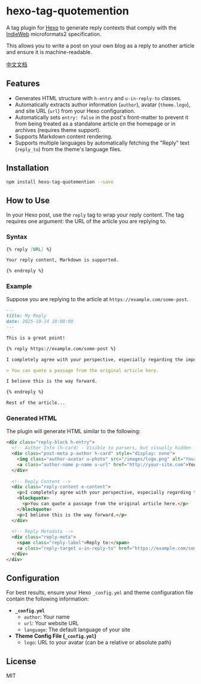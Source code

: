 # hexo-tag-quotemention

A tag plugin for [Hexo](https://hexo.io/) to generate reply contexts that comply with the [IndieWeb](https://indieweb.org/) microformats2 specification.

This allows you to write a post on your own blog as a reply to another article and ensure it is machine-readable.

[中文文档](../README.md)

## Features

-   Generates HTML structure with `h-entry` and `u-in-reply-to` classes.
-   Automatically extracts author information (`author`), avatar (`theme.logo`), and site URL (`url`) from your Hexo configuration.
-   Automatically sets `entry: false` in the post's front-matter to prevent it from being treated as a standalone article on the homepage or in archives (requires theme support).
-   Supports Markdown content rendering.
-   Supports multiple languages by automatically fetching the "Reply" text (`reply_to`) from the theme's language files.

## Installation

```bash
npm install hexo-tag-quotemention --save
```

## How to Use

In your Hexo post, use the `reply` tag to wrap your reply content. The tag requires one argument: the URL of the article you are replying to.

### Syntax

```markdown
{% reply [URL] %}

Your reply content, Markdown is supported.

{% endreply %}
```

### Example

Suppose you are replying to the article at `https://example.com/some-post`.

```markdown
---
title: My Reply
date: 2025-10-14 10:00:00
---

This is a great point!

{% reply https://example.com/some-post %}

I completely agree with your perspective, especially regarding the importance of microformats.

> You can quote a passage from the original article here.

I believe this is the way forward.

{% endreply %}

Rest of the article...
```

### Generated HTML

The plugin will generate HTML similar to the following:

```html
<div class="reply-block h-entry">
  <!-- Author Info (h-card) - Visible to parsers, but visually hidden -->
  <div class="post-meta p-author h-card" style="display: none">
    <img class="author-avatar u-photo" src="/images/logo.png" alt="Your Name">
    <a class="author-name p-name u-url" href="http://your-site.com">Your Name</a>
  </div>
  
  <!-- Reply Content -->
  <div class="reply-content e-content">
    <p>I completely agree with your perspective, especially regarding the importance of microformats.</p>
    <blockquote>
      <p>You can quote a passage from the original article here.</p>
    </blockquote>
    <p>I believe this is the way forward.</p>
  </div>
  
  <!-- Reply Metadata -->
  <div class="reply-meta">
    <span class="reply-label">Reply to:</span>
    <a class="reply-target u-in-reply-to" href="https://example.com/some-post">https://example.com/some-post</a>
  </div>
</div>
```

## Configuration

For best results, ensure your Hexo `_config.yml` and theme configuration file contain the following information:

-   **`_config.yml`**
    -   `author`: Your name
    -   `url`: Your website URL
    -   `language`: The default language of your site
-   **Theme Config File (`_config.yml`)**
    -   `logo`: URL to your avatar (can be a relative or absolute path)

## License

MIT
